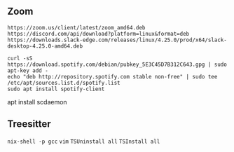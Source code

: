 ## Zoom

`https://zoom.us/client/latest/zoom_amd64.deb`
`https://discord.com/api/download?platform=linux&format=deb`
`https://downloads.slack-edge.com/releases/linux/4.25.0/prod/x64/slack-desktop-4.25.0-amd64.deb`

```
curl -sS https://download.spotify.com/debian/pubkey_5E3C45D7B312C643.gpg | sudo apt-key add -
echo "deb http://repository.spotify.com stable non-free" | sudo tee /etc/apt/sources.list.d/spotify.list
sudo apt install spotify-client
```

apt install scdaemon

## Treesitter

`nix-shell -p gcc`
`vim`
`TSUninstall all`
`TSInstall all`
